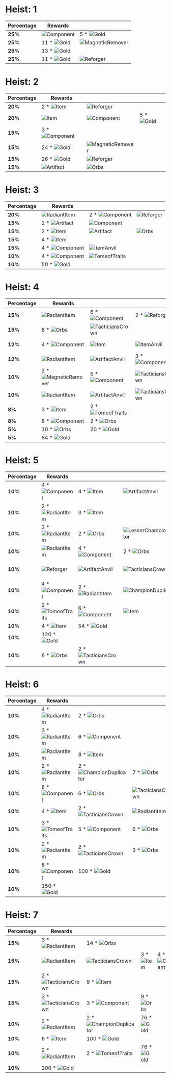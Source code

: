 # Heist: 1
| **Percentage** | **Rewards**                                             |                                                                     |
| -              | -                                                       | -                                                                   |
| **25%**        | ![Component](../../tftspecs/icon/rewards/Component.jpg) | 5 * ![Gold](../../tftspecs/icon/rewards/Gold.png)                   |
| **25%**        | 11 * ![Gold](../../tftspecs/icon/rewards/Gold.png)      | ![MagneticRemover](../../tftspecs/icon/rewards/MagneticRemover.png) |
| **25%**        | 13 * ![Gold](../../tftspecs/icon/rewards/Gold.png)      |                                                                     |
| **25%**        | 11 * ![Gold](../../tftspecs/icon/rewards/Gold.png)      | ![Reforger](../../tftspecs/icon/rewards/Reforger.png)               |
# Heist: 2
| **Percentage** | **Rewards**                                                 |                                                                     |                                                   |
| -              | -                                                           | -                                                                   | -                                                 |
| **20%**        | 2 * ![Item](../../tftspecs/icon/rewards/Item.png)           | ![Reforger](../../tftspecs/icon/rewards/Reforger.png)               |                                                   |
| **20%**        | ![Item](../../tftspecs/icon/rewards/Item.png)               | ![Component](../../tftspecs/icon/rewards/Component.jpg)             | 5 * ![Gold](../../tftspecs/icon/rewards/Gold.png) |
| **15%**        | 3 * ![Component](../../tftspecs/icon/rewards/Component.jpg) |                                                                     |                                                   |
| **15%**        | 24 * ![Gold](../../tftspecs/icon/rewards/Gold.png)          | ![MagneticRemover](../../tftspecs/icon/rewards/MagneticRemover.png) |                                                   |
| **15%**        | 26 * ![Gold](../../tftspecs/icon/rewards/Gold.png)          | ![Reforger](../../tftspecs/icon/rewards/Reforger.png)               |                                                   |
| **15%**        | ![Artifact](../../tftspecs/icon/rewards/Artifact.png)       | ![Orbs](../../tftspecs/icon/rewards/Orbs.png)                       |                                                   |
# Heist: 3
| **Percentage** | **Rewards**                                                 |                                                               |                                                       |
| -              | -                                                           | -                                                             | -                                                     |
| **20%**        | ![RadiantItem](../../tftspecs/icon/rewards/RadiantItem.png) | 2 * ![Component](../../tftspecs/icon/rewards/Component.jpg)   | ![Reforger](../../tftspecs/icon/rewards/Reforger.png) |
| **15%**        | 2 * ![Artifact](../../tftspecs/icon/rewards/Artifact.png)   | ![Component](../../tftspecs/icon/rewards/Component.jpg)       |                                                       |
| **15%**        | 2 * ![Item](../../tftspecs/icon/rewards/Item.png)           | ![Artifact](../../tftspecs/icon/rewards/Artifact.png)         | ![Orbs](../../tftspecs/icon/rewards/Orbs.png)         |
| **15%**        | 4 * ![Item](../../tftspecs/icon/rewards/Item.png)           |                                                               |                                                       |
| **15%**        | 4 * ![Component](../../tftspecs/icon/rewards/Component.jpg) | ![ItemAnvil](../../tftspecs/icon/rewards/ItemAnvil.png)       |                                                       |
| **10%**        | 4 * ![Component](../../tftspecs/icon/rewards/Component.jpg) | ![TomeofTraits](../../tftspecs/icon/rewards/TomeofTraits.png) |                                                       |
| **10%**        | 50 * ![Gold](../../tftspecs/icon/rewards/Gold.png)          |                                                               |                                                       |
# Heist: 4
| **Percentage** | **Rewards**                                                             |                                                                      |                                                                      |                                                                 |                                                                     |
| -              | -                                                                       | -                                                                    | -                                                                    | -                                                               | -                                                                   |
| **15%**        | ![RadiantItem](../../tftspecs/icon/rewards/RadiantItem.png)             | 6 * ![Component](../../tftspecs/icon/rewards/Component.jpg)          | 2 * ![Reforger](../../tftspecs/icon/rewards/Reforger.png)            |                                                                 |                                                                     |
| **15%**        | 8 * ![Orbs](../../tftspecs/icon/rewards/Orbs.png)                       | ![TacticiansCrown](../../tftitems/icon/set8/Crown/ForceofNature.png) |                                                                      |                                                                 |                                                                     |
| **12%**        | 4 * ![Component](../../tftspecs/icon/rewards/Component.jpg)             | ![Item](../../tftspecs/icon/rewards/Item.png)                        | ![ItemAnvil](../../tftspecs/icon/rewards/ItemAnvil.png)              | ![ArtifactAnvil](../../tftspecs/icon/rewards/ArtifactAnvil.png) |                                                                     |
| **12%**        | ![RadiantItem](../../tftspecs/icon/rewards/RadiantItem.png)             | ![ArtifactAnvil](../../tftspecs/icon/rewards/ArtifactAnvil.png)      | 3 * ![Component](../../tftspecs/icon/rewards/Component.jpg)          | ![Reforger](../../tftspecs/icon/rewards/Reforger.png)           | ![MagneticRemover](../../tftspecs/icon/rewards/MagneticRemover.png) |
| **10%**        | 2 * ![MagneticRemover](../../tftspecs/icon/rewards/MagneticRemover.png) | 6 * ![Component](../../tftspecs/icon/rewards/Component.jpg)          | ![TacticiansCrown](../../tftitems/icon/set8/Crown/ForceofNature.png) |                                                                 |                                                                     |
| **10%**        | ![RadiantItem](../../tftspecs/icon/rewards/RadiantItem.png)             | ![ArtifactAnvil](../../tftspecs/icon/rewards/ArtifactAnvil.png)      | ![TacticiansCrown](../../tftitems/icon/set8/Crown/ForceofNature.png) |                                                                 |                                                                     |
| **8%**         | 3 * ![Item](../../tftspecs/icon/rewards/Item.png)                       | 2 * ![TomeofTraits](../../tftspecs/icon/rewards/TomeofTraits.png)    |                                                                      |                                                                 |                                                                     |
| **8%**         | 8 * ![Component](../../tftspecs/icon/rewards/Component.jpg)             | 2 * ![Orbs](../../tftspecs/icon/rewards/Orbs.png)                    |                                                                      |                                                                 |                                                                     |
| **5%**         | 10 * ![Orbs](../../tftspecs/icon/rewards/Orbs.png)                      | 20 * ![Gold](../../tftspecs/icon/rewards/Gold.png)                   |                                                                      |                                                                 |                                                                     |
| **5%**         | 84 * ![Gold](../../tftspecs/icon/rewards/Gold.png)                      |                                                                      |                                                                      |                                                                 |                                                                     |
# Heist: 5
| **Percentage** | **Rewards**                                                       |                                                                          |                                                                                       |                                                                      |                                                             |
| -              | -                                                                 | -                                                                        | -                                                                                     | -                                                                    | -                                                           |
| **10%**        | 4 * ![Component](../../tftspecs/icon/rewards/Component.jpg)       | 4 * ![Item](../../tftspecs/icon/rewards/Item.png)                        | ![ArtifactAnvil](../../tftspecs/icon/rewards/ArtifactAnvil.png)                       |                                                                      |                                                             |
| **10%**        | 2 * ![RadiantItem](../../tftspecs/icon/rewards/RadiantItem.png)   | 3 * ![Item](../../tftspecs/icon/rewards/Item.png)                        |                                                                                       |                                                                      |                                                             |
| **10%**        | 3 * ![RadiantItem](../../tftspecs/icon/rewards/RadiantItem.png)   | 2 * ![Orbs](../../tftspecs/icon/rewards/Orbs.png)                        | ![LesserChampionDuplicator](../../tftspecs/icon/rewards/LesserChampionDuplicator.png) |                                                                      |                                                             |
| **10%**        | ![RadiantItem](../../tftspecs/icon/rewards/RadiantItem.png)       | 4 * ![Component](../../tftspecs/icon/rewards/Component.jpg)              | 2 * ![Orbs](../../tftspecs/icon/rewards/Orbs.png)                                     | ![TacticiansCrown](../../tftitems/icon/set8/Crown/ForceofNature.png) |                                                             |
| **10%**        | ![Reforger](../../tftspecs/icon/rewards/Reforger.png)             | ![ArtifactAnvil](../../tftspecs/icon/rewards/ArtifactAnvil.png)          | ![TacticiansCrown](../../tftitems/icon/set8/Crown/ForceofNature.png)                  | ![TomeofTraits](../../tftspecs/icon/rewards/TomeofTraits.png)        | 2 * ![Component](../../tftspecs/icon/rewards/Component.jpg) |
| **10%**        | 4 * ![Component](../../tftspecs/icon/rewards/Component.jpg)       | 2 * ![RadiantItem](../../tftspecs/icon/rewards/RadiantItem.png)          | ![ChampionDuplicator](../../tftspecs/icon/rewards/ChampionDuplicator.png)             |                                                                      |                                                             |
| **10%**        | 2 * ![TomeofTraits](../../tftspecs/icon/rewards/TomeofTraits.png) | 6 * ![Component](../../tftspecs/icon/rewards/Component.jpg)              | ![Item](../../tftspecs/icon/rewards/Item.png)                                         |                                                                      |                                                             |
| **10%**        | 4 * ![Item](../../tftspecs/icon/rewards/Item.png)                 | 54 * ![Gold](../../tftspecs/icon/rewards/Gold.png)                       |                                                                                       |                                                                      |                                                             |
| **10%**        | 120 * ![Gold](../../tftspecs/icon/rewards/Gold.png)               |                                                                          |                                                                                       |                                                                      |                                                             |
| **10%**        | 6 * ![Orbs](../../tftspecs/icon/rewards/Orbs.png)                 | 2 * ![TacticiansCrown](../../tftitems/icon/set8/Crown/ForceofNature.png) |                                                                                       |                                                                      |                                                             |
# Heist: 6
| **Percentage** | **Rewards**                                                       |                                                                               |                                                                      |
| -              | -                                                                 | -                                                                             | -                                                                    |
| **10%**        | 4 * ![RadiantItem](../../tftspecs/icon/rewards/RadiantItem.png)   | 2 * ![Orbs](../../tftspecs/icon/rewards/Orbs.png)                             |                                                                      |
| **10%**        | 3 * ![RadiantItem](../../tftspecs/icon/rewards/RadiantItem.png)   | 6 * ![Component](../../tftspecs/icon/rewards/Component.jpg)                   |                                                                      |
| **10%**        | ![RadiantItem](../../tftspecs/icon/rewards/RadiantItem.png)       | 8 * ![Item](../../tftspecs/icon/rewards/Item.png)                             |                                                                      |
| **10%**        | 2 * ![RadiantItem](../../tftspecs/icon/rewards/RadiantItem.png)   | 2 * ![ChampionDuplicator](../../tftspecs/icon/rewards/ChampionDuplicator.png) | 7 * ![Orbs](../../tftspecs/icon/rewards/Orbs.png)                    |
| **10%**        | 8 * ![Component](../../tftspecs/icon/rewards/Component.jpg)       | 6 * ![Orbs](../../tftspecs/icon/rewards/Orbs.png)                             | ![TacticiansCrown](../../tftitems/icon/set8/Crown/ForceofNature.png) |
| **10%**        | 4 * ![Item](../../tftspecs/icon/rewards/Item.png)                 | 2 * ![TacticiansCrown](../../tftitems/icon/set8/Crown/ForceofNature.png)      | ![RadiantItem](../../tftspecs/icon/rewards/RadiantItem.png)          |
| **10%**        | 3 * ![TomeofTraits](../../tftspecs/icon/rewards/TomeofTraits.png) | 5 * ![Component](../../tftspecs/icon/rewards/Component.jpg)                   | 6 * ![Orbs](../../tftspecs/icon/rewards/Orbs.png)                    |
| **10%**        | 2 * ![RadiantItem](../../tftspecs/icon/rewards/RadiantItem.png)   | 2 * ![TacticiansCrown](../../tftitems/icon/set8/Crown/ForceofNature.png)      | 3 * ![Orbs](../../tftspecs/icon/rewards/Orbs.png)                    |
| **10%**        | 6 * ![Component](../../tftspecs/icon/rewards/Component.jpg)       | 100 * ![Gold](../../tftspecs/icon/rewards/Gold.png)                           |                                                                      |
| **10%**        | 150 * ![Gold](../../tftspecs/icon/rewards/Gold.png)               |                                                                               |                                                                      |
# Heist: 7
| **Percentage** | **Rewards**                                                              |                                                                               |                                                    |                                                             |                                                   |
| -              | -                                                                        | -                                                                             | -                                                  | -                                                           | -                                                 |
| **15%**        | 3 * ![RadiantItem](../../tftspecs/icon/rewards/RadiantItem.png)          | 14 * ![Orbs](../../tftspecs/icon/rewards/Orbs.png)                            |                                                    |                                                             |                                                   |
| **15%**        | ![RadiantItem](../../tftspecs/icon/rewards/RadiantItem.png)              | ![TacticiansCrown](../../tftitems/icon/set8/Crown/ForceofNature.png)          | 3 * ![Item](../../tftspecs/icon/rewards/Item.png)  | 4 * ![Component](../../tftspecs/icon/rewards/Component.jpg) | 8 * ![Orbs](../../tftspecs/icon/rewards/Orbs.png) |
| **15%**        | 2 * ![TacticiansCrown](../../tftitems/icon/set8/Crown/ForceofNature.png) | 9 * ![Item](../../tftspecs/icon/rewards/Item.png)                             |                                                    |                                                             |                                                   |
| **15%**        | 3 * ![TacticiansCrown](../../tftitems/icon/set8/Crown/ForceofNature.png) | 3 * ![Component](../../tftspecs/icon/rewards/Component.jpg)                   | 9 * ![Orbs](../../tftspecs/icon/rewards/Orbs.png)  |                                                             |                                                   |
| **10%**        | 2 * ![RadiantItem](../../tftspecs/icon/rewards/RadiantItem.png)          | 2 * ![ChampionDuplicator](../../tftspecs/icon/rewards/ChampionDuplicator.png) | 76 * ![Gold](../../tftspecs/icon/rewards/Gold.png) |                                                             |                                                   |
| **10%**        | 6 * ![Item](../../tftspecs/icon/rewards/Item.png)                        | 100 * ![Gold](../../tftspecs/icon/rewards/Gold.png)                           |                                                    |                                                             |                                                   |
| **10%**        | 2 * ![RadiantItem](../../tftspecs/icon/rewards/RadiantItem.png)          | 2 * ![TomeofTraits](../../tftspecs/icon/rewards/TomeofTraits.png)             | 76 * ![Gold](../../tftspecs/icon/rewards/Gold.png) |                                                             |                                                   |
| **10%**        | 200 * ![Gold](../../tftspecs/icon/rewards/Gold.png)                      |                                                                               |                                                    |                                                             |                                                   |
